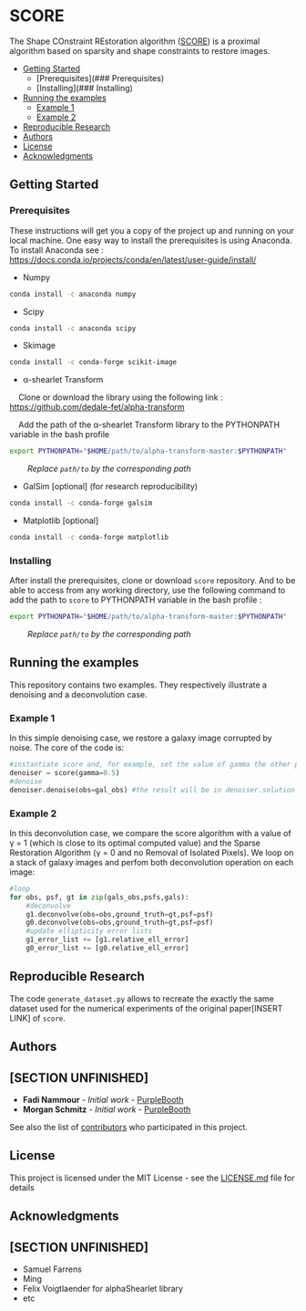 # SCORE

The Shape COnstraint REstoration algorithm ([SCORE](#SCORE)) is a proximal algorithm based on sparsity and shape constraints to restore images.

- [Getting Started](#Getting-Started)
  * [Prerequisites](### Prerequisites)
  * [Installing](### Installing)
- [Running the examples](##Running-the-examples)
  * [Example 1](###Example-1)
  * [Example 2](###Example-2)
- [Reproducible Research](##Reproducible-Research)
- [Authors](##Authors)
- [License](##License)
- [Acknowledgments](##Acknowledgments)

## Getting Started


### Prerequisites


These instructions will get you a copy of the project up and running on your local machine. One easy way to install the prerequisites is using Anaconda. To install Anaconda see : https://docs.conda.io/projects/conda/en/latest/user-guide/install/

* Numpy

```sh
conda install -c anaconda numpy
```
* Scipy

```sh
conda install -c anaconda scipy
```

* Skimage

```sh
conda install -c conda-forge scikit-image
```

* α-shearlet Transform

&nbsp;&nbsp;&nbsp;&nbsp;Clone or download the library using the following link : 
https://github.com/dedale-fet/alpha-transform

&nbsp;&nbsp;&nbsp;&nbsp;Add the path of the α-shearlet Transform library to the PYTHONPATH variable in the bash profile

```sh
export PYTHONPATH="$HOME/path/to/alpha-transform-master:$PYTHONPATH"
```
&nbsp;&nbsp;&nbsp;&nbsp;&nbsp;&nbsp;&nbsp;&nbsp;_Replace `path/to` by the corresponding path_

* GalSim [optional] (for research reproducibility)

```sh
conda install -c conda-forge galsim 
```

* Matplotlib [optional]

```sh
conda install -c conda-forge matplotlib
```

### Installing

After install the prerequisites, clone or download `score` repository. And to be able to access from any working directory, use the following command to add the path to `score` to PYTHONPATH variable in the bash profile :

```sh
export PYTHONPATH="$HOME/path/to/alpha-transform-master:$PYTHONPATH"
```
&nbsp;&nbsp;&nbsp;&nbsp;&nbsp;&nbsp;&nbsp;&nbsp;_Replace `path/to` by the corresponding path_

## Running the examples

This repository contains two examples. They respectively illustrate a denoising and a deconvolution case.

### Example 1

In this simple denoising case, we restore a galaxy image corrupted by noise. The core of the code is:

```python
#instantiate score and, for example, set the value of gamma the other parameters will take their default values
denoiser = score(gamma=0.5)
#denoise
denoiser.denoise(obs=gal_obs) #the result will be in denoiser.solution
```

### Example 2

In this deconvolution case, we compare the score algorithm with a value of γ = 1 (which is close to its optimal computed value) and the Sparse Restoration Algorithm (γ = 0 and no Removal of Isolated Pixels). We loop on a stack of galaxy images and perfom both deconvolution operation on each image:

```python
#loop
for obs, psf, gt in zip(gals_obs,psfs,gals):
    #deconvolve
    g1.deconvolve(obs=obs,ground_truth=gt,psf=psf)
    g0.deconvolve(obs=obs,ground_truth=gt,psf=psf)
    #update ellipticity error lists
    g1_error_list += [g1.relative_ell_error]
    g0_error_list += [g0.relative_ell_error]
```

## Reproducible Research


The code `generate_dataset.py` allows to recreate the exactly the same dataset used for the numerical experiments of the original paper[INSERT LINK] of `score`.

## Authors 
## [SECTION UNFINISHED]

* **Fadi Nammour** - *Initial work* - [PurpleBooth](https://github.com/PurpleBooth)
* **Morgan Schmitz** - *Initial work* - [PurpleBooth](https://github.com/PurpleBooth)

See also the list of [contributors](https://github.com/your/project/contributors) who participated in this project.

## License

This project is licensed under the MIT License - see the [LICENSE.md](LICENSE.md) file for details

## Acknowledgments 
## [SECTION UNFINISHED]

* Samuel Farrens
* Ming
* Felix Voigtlaender for alphaShearlet library
* etc
